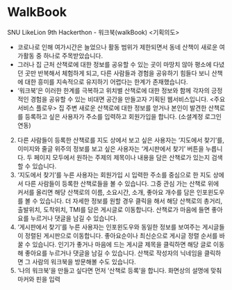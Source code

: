 # WalkBook
SNU LikeLion 9th Hackerthon - 워크북(walkBook)
<기획의도>
-	코로나로 인해 여가시간은 늘었으나 활동 범위가 제한되면서 동네 산책이 새로운 여가활동 중 하나로 주목받았습니다.
-	그러나 집 근처 산책로에 대한 정보를 공유할 수 있는 곳이 마땅치 않아 평소에 다녔던 곳만 반복해서 체험하게 되고, 다른 사람들과 경험을 공유하기 힘들다 보니 산책에 대한 흥미를 지속적으로 유지하기 어렵다는 한계가 존재했습니다.
-	‘워크북’은 이러한 한계를 극복하고 위치별 산책로에 대한 정보와 함께 각자의 긍정적인 경험을 공유할 수 있는 비대면 공간을 만들고자 기획된 웹서비스입니다.
<주요 서비스 플로우>
집 주변 새로운 산책로에 대한 정보를 얻거나 본인이 발견한 산책로를 등록하고 싶은 사용자가 주소를 입력하고 회원가입을 합니다. (소셜계정 로그인 연동)
2. 다른 사람들이 등록한 산책로를 지도 상에서 보고 싶은 사용자는 ‘지도에서 찾기’를, 이미지와 줄글 위주의 정보를 보고 싶은 사용자는 ‘게시판에서 찾기’ 버튼을 누릅니다. 두 페이지 모두에서 원하는 주제의 제목이나 내용을 담은 산책로가 있는지 검색할 수 있습니다.
3. ‘지도에서 찾기’를 누른 사용자는 회원가입 시 입력한 주소를 중심으로 한 지도 상에서 다른 사람들이 등록한 산책로들을 볼 수 있습니다. 그중 관심 가는 산책로 위에 커서를 올리면 해당 산책로의 이름, 소요시간, 소개, 좋아요 개수를 담은 인포윈도우를 볼 수 있습니다. 더 자세한 정보를 원할 경우 클릭을 해서 해당 산책로의 총거리, 출발위치, 도착위치, TMI를 담은 게시글로 이동합니다.  산책로가 마음에 들면 좋아요를 누르거나 댓글을 남길 수 있습니다.
4. ‘게시판에서 찾기’를 누른 사용자는 인포윈도우와 동일한 정보를 보여주는 게시글들이 정렬된 게시판으로 이동합니다. 좋아요순이나 최신순으로 게시글 정렬 순서를 바꿀 수 있습니다. 인기가 좋거나 마음에 드는 게시글 제목을 클릭하면 해당 글로 이동해 좋아요를 누르거나 댓글을 남길 수 있습니다. 산책로 작성자의 닉네임을 클릭하면 그 사람의 워크북을 방문해볼 수도 있습니다.
5. ‘나의 워크북’을 만들고 싶다면 먼저 ‘산책로 등록’을 합니다. 화면상의 설명에 맞춰 마커와 핀을 입력
